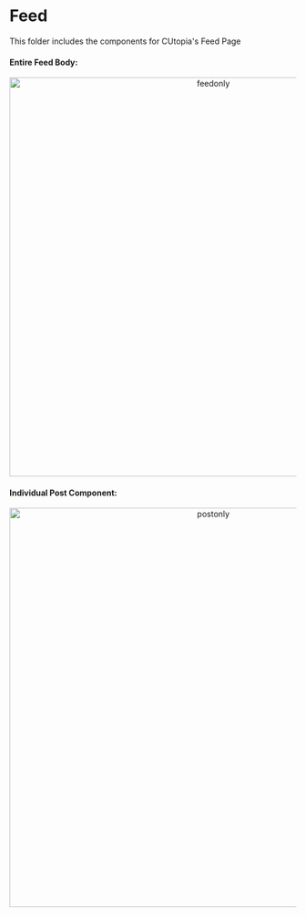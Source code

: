 # Feed

This folder includes the components for CUtopia's Feed Page



#### Entire Feed Body:
<p align="center">
  <img src="https://github.com/FlyingTwigs/CUtopia/blob/main/imagesforREADME/FeedOnly.PNG" alt="feedonly" width="700" >
</p>

#### Individual Post Component:
<p align="center">
  <img src="https://github.com/FlyingTwigs/CUtopia/blob/main/imagesforREADME/PostOnly.PNG" alt="postonly" width="700" >
</p>

